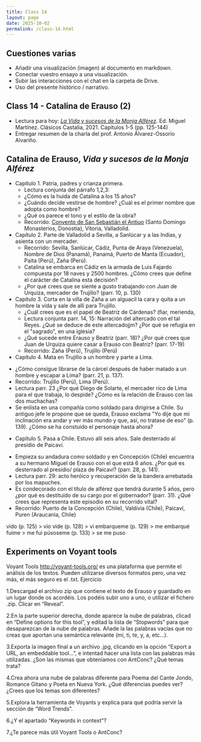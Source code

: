 ```yaml
---
title: Class 14
layout: page
date: 2025-10-02
permalink: /class-14.html
---
```


## Cuestiones varias
- Añadir una visualización (imagen) al documento en markdown.
- Conectar vuestro ensayo a una visualización. 
- Subir las interacciones con el chat en la carpeta de Drive.
- Uso del presente histórico / narrativo. 

## Class 14 - Catalina de Erauso (2)

- Lectura para hoy: [*La Vida y sucesos de la Monja Alférez*](https://www.courses.miami.edu/ultra/courses/_665635_1/cl/outline). Ed. Miguel Martínez. Clásicos Castalia, 2021. Capítulos 1-5 (pp. 125-144)
- Entregar resumen de la charla del prof. Antonio Álvarez-Ossorio Alvariño. 

## Catalina de Erauso, *Vida y sucesos de la Monja Alférez*

- Capítulo 1. Patria, padres y crianza primera. 
  * Lectura conjunta del párrafo 1,2,3: 
  * ¿Cómo es la huida de Catalina a los 15 años?
  * ¿Cuándo decide vestirse de hombre? ¿Cuál es el primer nombre que adopta como hombre?
  * ¿Qué os parece el tono y el estilo de la obra?
  * Recorrido: [Convento de San Sebastián el Antiuo](https://es.wikipedia.org/wiki/Monasterio_de_Santo_Domingo_en_San_Sebasti%C3%A1n) (Santo Domingo Monasterios, Donostia), Vitoria, Valladolid. 
- Capítulo 2. Parte de Valladolid a Sevilla, a Sanlúcar y a las Indias, y asienta con un mercader.
  * Recorrido: Sevilla, Sanlúcar, Cádiz, Punta de Araya (Venezuela), Nombre de Dios (Panamá), Panamá, Puerto de Manta (Ecuador), Paita (Perú), Zaña (Perú). 
  * Catalina se embarca en Cádiz en la armada de Luis Fajardo compuesta por 18 naves y 2500 hombres. ¿Cómo crees que define el carácter de Catalina esta decisión?
  * ¿Por qué crees que se siente a gusto trabajando con Juan de Urquiza, mercader de Trujillo? (parr. 10, p. 130)
- Capítulo 3. Corta en la villa de Zaña a un alguacil la cara y quita a un hombre la vida y sale de allí para Trujillo.
  * ¿Cuál crees que es el papel de Beatriz de Cárdenas? (fiar, merienda,
  * Lectura conjunta parr. 14, 15: Narración del altercado con el tal Reyes. ¿Qué se deduce de este altercadojjm? ¿Por qué se refugia en el "sagrado", en una iglesia?
  * ¿Qué sucede entre Erauso y Beatriz (parr. 18)? ¿Por qué crees que Juan de Urquiza quiere casar a Erauso con Beatriz? (parr. 17-19)
  * Recorrido: Zaña (Perú), Trujillo (Perú)
- Capítulo 4. Mata en Trujillo a un hombre y parte a Lima.
 * ¿Cómo consigue librarse de la cárcel después de haber matado a un hombre y escapar a Lima? (parr. 21, p. 137).
 * Recorrido: Trujillo (Perú), Lima (Perú).
 * Lectura parr. 23 ¿Por qué Diego de Solarte, el mercader rico de Lima para el que trabaja, lo despide? ¿Cómo es la relación de Erauso con las dos muchachas?
 * Se enlista en una compañía como soldado para dirigirse a Chile. Su antiguo jefe le propone que se queda, Erauso exclama "Yo dije que mi inclinación era andar y ver más mundo y que, así, no tratase de eso" (p. 139). ¿Cómo se ha constuido el personaje hasta ahora?
- Capítulo 5. Pasa a Chile. Estuvo allí seis años. Sale desterrado al presidio de Paicaví.
 * Empieza su andadura como soldado y en Concepción (Chile) encuentra a su hermano Miguel de Erauso con el que está 6 años. ¿Por qué es desterrado al presidio/ plaza de Paicaví? (parr. 28, p. 141).
 * Lectura parr. 29: acto heróico y recuperación de la bandera arrebatada por los mapuches.
 * Es condecorado con el título de alférez que tendrá durante 5 años, pero ¿por qué es destituído de su cargo por el gobernador? (parr. 31). ¿Qué crees que representa este episodio en su recorrido vital?
 * Recorrido: Puerto de la Concepción (Chile), Valdivia (Chile), Paicaví, Puren (Araucania, Chile)  


vido (p. 125) > vio 
vide (p. 128) > vi 
embarqueme (p. 129) > me embarqué
fuime > me fui 
púsoseme (p. 133) > se me puso 


## Experiments on Voyant tools 

Voyant Tools http://voyant-tools.org/ es una plataforma que permite el análisis de los textos. Pueden utilizarse diversos formatos pero, una vez más, el más seguro es el .txt.
Ejercicio

1.Descargad el archivo zip que contiene el texto de Erauso y guardadlo en un lugar donde os acordéis. Los podéis subir uno a uno, o utilizar el fichero .zip. Clicar en “Reveal”.

2.En la parte superior derecha, donde aparece la nube de palabras, clicad en “Define options for this tool”, y editad la lista de “Stopwords” para que desaparezcan de la nube de palabras.
Añade la las palabras vacías que no creas que aportan una semántica relevante (mi, ti, te, y, a, etc…).

3.Exporta la imagen final a un archivo .jpg, clicando en la opción “Export a URL, an embeddable tool…”, e intentad hacer una lista con las palabras más utilizadas. ¿Son las mismas que obteníamos con AntConc? ¿Qué temas trata?

4.Crea ahora una nube de palabras diferente para Poema del Cante Jondo, Romance Gitano y Poeta en Nueva York. ¿Qué diferencias puedes ver? ¿Crees que los temas son diferentes?

5.Explora la herramienta de Voyants y explica para qué podría servir la sección de “Word Trends”.

6.¿Y el apartado “Keywords in context”?

7.¿Te parece más útil Voyant Tools o AntConc?
